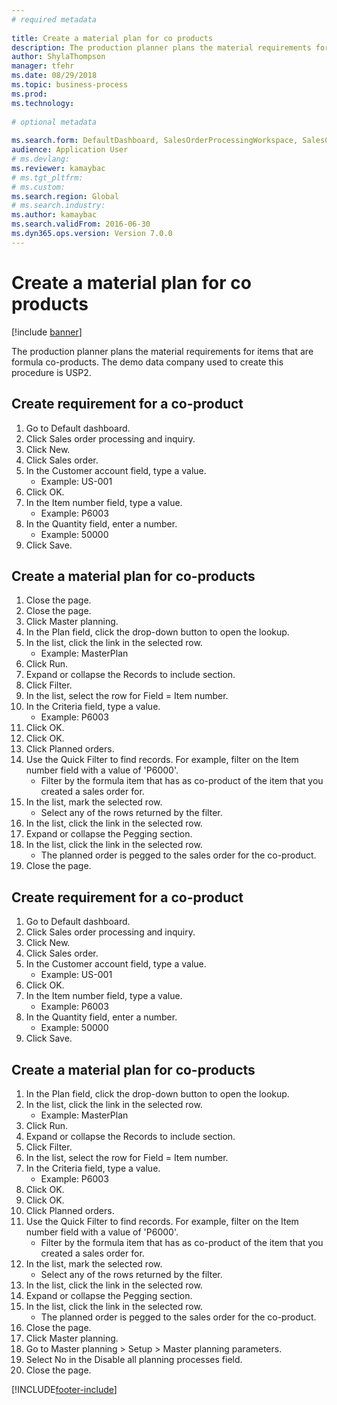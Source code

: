 ```yaml
--- 
# required metadata 
 
title: Create a material plan for co products
description: The production planner plans the material requirements for items that are formula co-products. 
author: ShylaThompson
manager: tfehr 
ms.date: 08/29/2018
ms.topic: business-process 
ms.prod:  
ms.technology:  
 
# optional metadata 
 
ms.search.form: DefaultDashboard, SalesOrderProcessingWorkspace, SalesCreateOrder, SalesTable, ReqCreatePlanWorkspace, ReqTransPlanCard, SysQueryForm, ReqTransPo   
audience: Application User 
# ms.devlang:  
ms.reviewer: kamaybac
# ms.tgt_pltfrm:  
# ms.custom:  
ms.search.region: Global
# ms.search.industry: 
ms.author: kamaybac
ms.search.validFrom: 2016-06-30 
ms.dyn365.ops.version: Version 7.0.0 
---
```

# Create a material plan for co products

[!include [banner](../../includes/banner.md)]

The production planner plans the material requirements for items that are formula co-products. The demo data company used to create this procedure is USP2.


## Create requirement for a co-product
1. Go to Default dashboard.
2. Click Sales order processing and inquiry.
3. Click New.
4. Click Sales order.
5. In the Customer account field, type a value.
    * Example: US-001  
6. Click OK.
7. In the Item number field, type a value.
    * Example: P6003  
8. In the Quantity field, enter a number.
    * Example: 50000  
9. Click Save.

## Create a material plan for co-products
1. Close the page.
2. Close the page.
3. Click Master planning.
4. In the Plan field, click the drop-down button to open the lookup.
5. In the list, click the link in the selected row.
    * Example: MasterPlan  
6. Click Run.
7. Expand or collapse the Records to include section.
8. Click Filter.
9. In the list, select the row for Field = Item number.
10. In the Criteria field, type a value.
    * Example: P6003  
11. Click OK.
12. Click OK.
13. Click Planned orders.
14. Use the Quick Filter to find records. For example, filter on the Item number field with a value of 'P6000'.
    * Filter by the formula item that has as co-product of the item that you created a sales order for.  
15. In the list, mark the selected row.
    * Select any of the rows returned by the filter.  
16. In the list, click the link in the selected row.
17. Expand or collapse the Pegging section.
18. In the list, click the link in the selected row.
    * The planned order is pegged to the sales order for the co-product.  
19. Close the page.

## Create requirement for a co-product
1. Go to Default dashboard.
2. Click Sales order processing and inquiry.
3. Click New.
4. Click Sales order.
5. In the Customer account field, type a value.
    * Example: US-001  
6. Click OK.
7. In the Item number field, type a value.
    * Example: P6003  
8. In the Quantity field, enter a number.
    * Example: 50000  
9. Click Save.

## Create a material plan for co-products
1. In the Plan field, click the drop-down button to open the lookup.
2. In the list, click the link in the selected row.
    * Example: MasterPlan  
3. Click Run.
4. Expand or collapse the Records to include section.
5. Click Filter.
6. In the list, select the row for Field = Item number.
7. In the Criteria field, type a value.
    * Example: P6003  
8. Click OK.
9. Click OK.
10. Click Planned orders.
11. Use the Quick Filter to find records. For example, filter on the Item number field with a value of 'P6000'.
    * Filter by the formula item that has as co-product of the item that you created a sales order for.  
12. In the list, mark the selected row.
    * Select any of the rows returned by the filter.  
13. In the list, click the link in the selected row.
14. Expand or collapse the Pegging section.
15. In the list, click the link in the selected row.
    * The planned order is pegged to the sales order for the co-product.  
16. Close the page.
17. Click Master planning.
18. Go to Master planning > Setup > Master planning parameters.
19. Select No in the Disable all planning processes field.
20. Close the page.



[!INCLUDE[footer-include](../../../includes/footer-banner.md)]